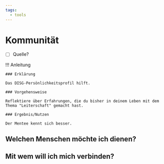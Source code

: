 ```yaml
---
tags:
  - tools
---
```


# Kommunität

- [ ] Quelle?

!!! Anleitung

    ### Erklärung

    Das DISG-Persönlichkeitsprofil hilft. 

    ### Vorgehensweise

    Reflektiere über Erfahrungen, die du bisher in deinem Leben mit dem Thema "Leiterschaft" gemacht hast.

    ### Ergebnis/Nutzen

    Der Mentee kennt sich besser.

## Welchen Menschen möchte ich dienen?

## Mit wem will ich mich verbinden?
